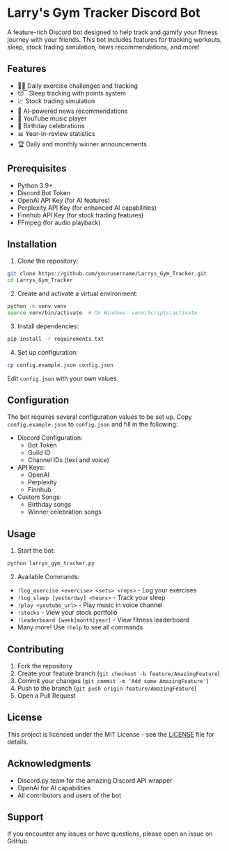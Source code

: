 # Larry's Gym Tracker Discord Bot

A feature-rich Discord bot designed to help track and gamify your fitness journey with your friends. This bot includes features for tracking workouts, sleep, stock trading simulation, news recommendations, and more!

## Features

- 🏋️‍♂️ Daily exercise challenges and tracking
- 😴 Sleep tracking with points system
- 📈 Stock trading simulation
- 📰 AI-powered news recommendations
- 🎵 YouTube music player
- 🎂 Birthday celebrations
- 📊 Year-in-review statistics
- 🏆 Daily and monthly winner announcements

## Prerequisites

- Python 3.9+
- Discord Bot Token
- OpenAI API Key (for AI features)
- Perplexity API Key (for enhanced AI capabilities)
- Finnhub API Key (for stock trading features)
- FFmpeg (for audio playback)

## Installation

1. Clone the repository:
```bash
git clone https://github.com/yourusername/Larrys_Gym_Tracker.git
cd Larrys_Gym_Tracker
```

2. Create and activate a virtual environment:
```bash
python -m venv venv
source venv/bin/activate  # On Windows: venv\Scripts\activate
```

3. Install dependencies:
```bash
pip install -r requirements.txt
```

4. Set up configuration:
```bash
cp config.example.json config.json
```
Edit `config.json` with your own values.

## Configuration

The bot requires several configuration values to be set up. Copy `config.example.json` to `config.json` and fill in the following:

- Discord Configuration:
  - Bot Token
  - Guild ID
  - Channel IDs (text and voice)
- API Keys:
  - OpenAI
  - Perplexity
  - Finnhub
- Custom Songs:
  - Birthday songs
  - Winner celebration songs

## Usage

1. Start the bot:
```bash
python larrys_gym_tracker.py
```

2. Available Commands:
- `!log_exercise <exercise> <sets> <reps>` - Log your exercises
- `!log_sleep [yesterday] <hours>` - Track your sleep
- `!play <youtube_url>` - Play music in voice channel
- `!stocks` - View your stock portfolio
- `!leaderboard [week|month|year]` - View fitness leaderboard
- Many more! Use `!help` to see all commands

## Contributing

1. Fork the repository
2. Create your feature branch (`git checkout -b feature/AmazingFeature`)
3. Commit your changes (`git commit -m 'Add some AmazingFeature'`)
4. Push to the branch (`git push origin feature/AmazingFeature`)
5. Open a Pull Request

## License

This project is licensed under the MIT License - see the [LICENSE](LICENSE) file for details.

## Acknowledgments

- Discord.py team for the amazing Discord API wrapper
- OpenAI for AI capabilities
- All contributors and users of the bot

## Support

If you encounter any issues or have questions, please open an issue on GitHub. 